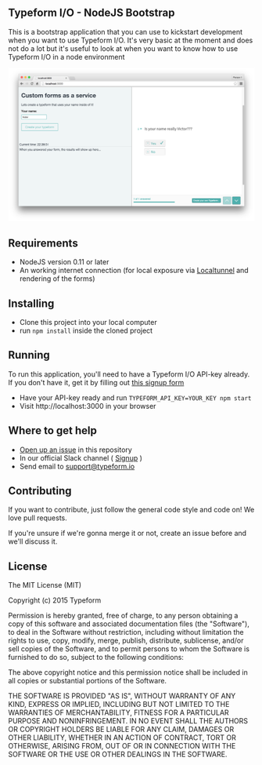 ## Typeform I/O - NodeJS Bootstrap

This is a bootstrap application that you can use to kickstart development when
you want to use Typeform I/O. It's very basic at the moment and does not do
a lot but it's useful to look at when you want to know how to use Typeform I/O
in a node environment

![preview](preview.png)

## Requirements

* NodeJS version 0.11 or later
* An working internet connection (for local exposure via [Localtunnel](https://github.com/localtunnel/localtunnel) and rendering of the forms)

## Installing

* Clone this project into your local computer
* run `npm install` inside the cloned project

## Running

To run this application, you'll need to have a Typeform I/O API-key already. If
you don't have it, get it by filling out [this signup form](https://io1.typeform.com/to/HMLOBl) 

* Have your API-key ready and run `TYPEFORM_API_KEY=YOUR_KEY npm start`
* Visit http://localhost:3000 in your browser

## Where to get help

* [Open up an issue](https://github.com/TypeformIO/Node-Bootstrap/issues/new) in this repository
* In our official Slack channel ( [Signup](https://io1.typeform.com/to/sHP9NQ) )
* Send email to [support@typeform.io](mailto:support@typeform.io)

## Contributing

If you want to contribute, just follow the general code style and code on! We
love pull requests.

If you're unsure if we're gonna merge it or not, create an issue before and we'll
discuss it.

## License
The MIT License (MIT)

Copyright (c) 2015 Typeform

Permission is hereby granted, free of charge, to any person obtaining a copy
of this software and associated documentation files (the "Software"), to deal
in the Software without restriction, including without limitation the rights
to use, copy, modify, merge, publish, distribute, sublicense, and/or sell
copies of the Software, and to permit persons to whom the Software is
furnished to do so, subject to the following conditions:

The above copyright notice and this permission notice shall be included in
all copies or substantial portions of the Software.

THE SOFTWARE IS PROVIDED "AS IS", WITHOUT WARRANTY OF ANY KIND, EXPRESS OR
IMPLIED, INCLUDING BUT NOT LIMITED TO THE WARRANTIES OF MERCHANTABILITY,
FITNESS FOR A PARTICULAR PURPOSE AND NONINFRINGEMENT. IN NO EVENT SHALL THE
AUTHORS OR COPYRIGHT HOLDERS BE LIABLE FOR ANY CLAIM, DAMAGES OR OTHER
LIABILITY, WHETHER IN AN ACTION OF CONTRACT, TORT OR OTHERWISE, ARISING FROM,
OUT OF OR IN CONNECTION WITH THE SOFTWARE OR THE USE OR OTHER DEALINGS IN
THE SOFTWARE.
